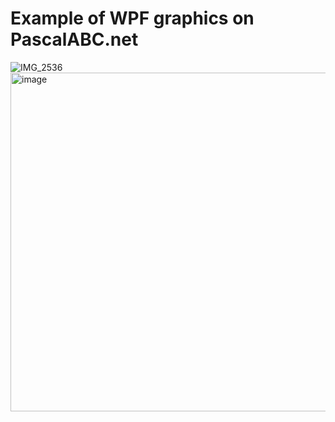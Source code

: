 # Example of WPF graphics on PascalABC.net

![IMG_2536](https://user-images.githubusercontent.com/58879656/138573485-3405e785-a9e7-4c62-bef9-14090751e13e.PNG)
<img width="542" alt="image" src="https://user-images.githubusercontent.com/58879656/138574129-c913348d-82ea-459f-84aa-8c61cf91c73e.png">

